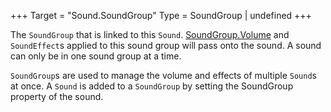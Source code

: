 +++
Target = "Sound.SoundGroup"
Type = SoundGroup | undefined
+++

The `SoundGroup` that is linked to this `Sound`. [SoundGroup.Volume](https://developer.roblox.com/api-reference/property/SoundGroup/Volume) and `SoundEffect`s applied to this sound group will pass onto the sound. A sound can only be in one sound group at a time.`SoundGroup`s are used to manage the volume and effects of multiple `Sound`s at once. A `Sound` is added to a `SoundGroup` by setting the SoundGroup property of the sound.